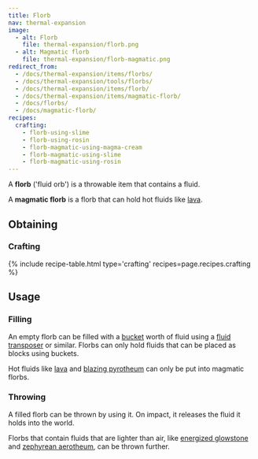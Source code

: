 ```yaml
---
title: Florb
nav: thermal-expansion
image:
  - alt: Florb
    file: thermal-expansion/florb.png
  - alt: Magmatic florb
    file: thermal-expansion/florb-magmatic.png
redirect_from:
  - /docs/thermal-expansion/items/florbs/
  - /docs/thermal-expansion/tools/florbs/
  - /docs/thermal-expansion/items/florb/
  - /docs/thermal-expansion/items/magmatic-florb/
  - /docs/florbs/
  - /docs/magmatic-florb/
recipes:
  crafting:
    - florb-using-slime
    - florb-using-rosin
    - florb-magmatic-using-magma-cream
    - florb-magmatic-using-slime
    - florb-magmatic-using-rosin
---
```



A **florb** ('fluid orb') is a throwable item that contains a fluid.

A **magmatic florb** is a florb that can hold hot fluids like
[lava](https://minecraft.gamepedia.com/Lava).


Obtaining
---------

### Crafting
{% include recipe-table.html type='crafting' recipes=page.recipes.crafting %}


Usage
-----

### Filling
An empty florb can be filled with a
[bucket](https://minecraft.gamepedia.com/Bucket) worth of fluid using a [fluid
transposer](/docs/fluid-transposer/) or similar. Florbs can only hold fluids
that can be placed as blocks using buckets.

Hot fluids like [lava](https://minecraft.gamepedia.com/Lava) and [blazing
pyrotheum](/docs/blazing-pyrotheum/) can only be put into magmatic florbs.

### Throwing
A filled florb can be thrown by using it. On impact, it releases the fluid it
holds into the world.

Florbs that contain fluids that are lighter than air, like [energized
glowstone](/docs/energized-glowstone/) and [zephyrean
aerotheum](/docs/zephyrean-aerotheum/), can be thrown further.
